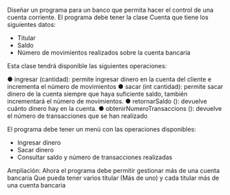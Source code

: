 Diseñar un programa para un banco que permita hacer el control de una cuenta corriente. El programa debe tener la clase Cuenta que tiene los siguientes datos:
- Titular
- Saldo
- Número de movimientos realizados sobre la cuenta bancaria


Esta clase tendrá disponible las siguientes operaciones:

● ingresar (cantidad): permite ingresar dinero en la cuenta del cliente e incrementa el número de movimientos
● sacar (int cantidad): permite sacar dinero de la cuenta siempre que haya suficiente saldo, también incrementará el número de movimientos.
● retornarSaldo (): devuelve cuánto dinero hay en la cuenta.
● obtenirNumeroTransaccions (): devuelve el número de transacciones que se han realizado

El programa debe tener un menú con las operaciones disponibles:

- Ingresar dinero
- Sacar dinero
- Consultar saldo y número de transacciones realizadas


Ampliación: Ahora el programa debe permitir gestionar más de una cuenta bancaria
Que pueda tener varios titular (Más de uno) y cada titular más de una cuenta bancaria